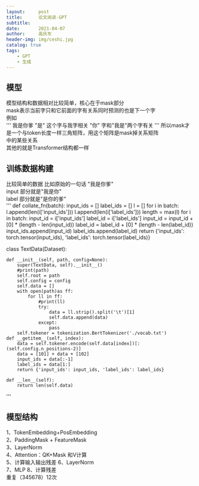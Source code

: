 ```yaml
---
layout:     post
title:      论文阅读-GPT
subtitle:   
date:       2021-04-07
author:     高庆东
header-img: img/ceshi.jpg
catalog: true
tags:
    - GPT
    - 生成
---
```


## 模型
模型结构和数据相对比较简单，核心在于mask部分  
mask表示当前字只和它前面的字有关系同时预测的也是下一个字  
例如  
'''
我是你爹
"是" 这个字与我字相关 "你" 字和"我是"两个字有关
'''
所以mask才是一个与token长度一样三角矩阵，用这个矩阵是mask掉关系矩阵  
中的某些关系  
其他的就是Transformer结构都一样  

## 训练数据构建
比较简单的数据
比如原始的一句话 "我是你爹"  
input 部分就是"我是你"  
label 部分就是"是你的爹"   
'''
def collate_fn(batch):
    input_ids = []
    label_ids = []
    l = []
    for i in batch:
        l.append(len(i['input_ids']))
        l.append(len(i['label_ids']))
    length = max(l)
    for i in batch:
        input_id = i['input_ids']
        label_id = i['label_ids']
        input_id = input_id + [0] * (length - len(input_id))
        label_id = label_id + [0] * (length - len(label_id))
        input_ids.append(input_id)
        label_ids.append(label_id)
    return {'input_ids': torch.tensor(input_ids), 'label_ids': torch.tensor(label_ids)}
        
class TextData(Dataset):

    def __init__(self, path, config=None):
        super(TextData, self).__init__()
        #print(path)
        self.root = path
        self.config = config
        self.data = []
        with open(path)as ff:
            for ll in ff:
                #print(ll)
                try:
                    data = ll.strip().split('\t')[1]
                    self.data.append(data)
                except:
                    pass
        self.tokener = tokenization.BertTokenizer('./vocab.txt')
    def __getitem__(self, index):
        data = self.tokener.encode(self.data[index])[:(self.config.n_positions-2)]
        data = [101] + data + [102]
        input_ids = data[:-1]
        label_ids = data[1:]
        return {'input_ids': input_ids, 'label_ids': label_ids}

    def __len__(self):
        return len(self.data)
'''

## 模型结构
1、TokenEmbedding+PosEmbedding   
2、PaddingMask + FeatureMask  
3、LayerNorm  
4、Attention：QK+Mask 和V计算  
5、计算输入输出残差
6、LayerNorm  
7、MLP
8、计算残差  
重复（345678）12次



